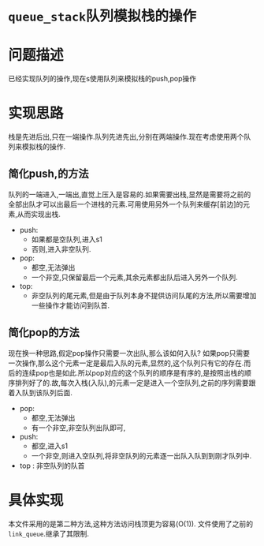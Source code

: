 # `queue_stack`队列模拟栈的操作
# 问题描述
已经实现队列的操作,现在s使用队列来模拟栈的push,pop操作

# 实现思路
栈是先进后出,只在一端操作.队列先进先出,分别在两端操作.现在考虑使用两个队列来模拟栈的操作.
## 简化push,的方法
队列的一端进入,一端出,直觉上压入是容易的.如果需要出栈,显然是需要将之前的全部出队才可以出最后一个进栈的元素.可用使用另外一个队列来缓存[前边]的元素,从而实现出栈.
- push:
	- 如果都是空队列,进入s1
	- 否则,进入非空队列.
- pop:
	- 都空,无法弹出
	- 一个非空,只保留最后一个元素,其余元素都出队后进入另外一个队列.
- top:
	- 非空队列的尾元素,但是由于队列本身不提供访问队尾的方法,所以需要增加一些操作才能访问到队首.

## 简化pop的方法
现在换一种思路,假定pop操作只需要一次出队,那么该如何入队?
如果pop只需要一次操作,那么这个元素一定是最后入队的元素,显然的,这个队列只有它的存在.而后的连续pop也是如此.所以pop对应的这个队列的顺序是有序的,是按照出栈的顺序排列好了的.故,每次入栈(入队),的元素一定是进入一个空队列,之前的序列需要跟着入队到该队列后面.
- pop: 
	- 都空,无法弹出
	- 有一个非空,非空队列出队即可,
- push:
	- 都空,进入s1
	- 一个非空,则进入空队列,将非空队列的元素逐一出队入队到到刚才队列中.
- top : 非空队列的队首

# 具体实现
本文件采用的是第二种方法,这种方法访问栈顶更为容易(O(1)).
文件使用了之前的`link_queue`.继承了其限制.
